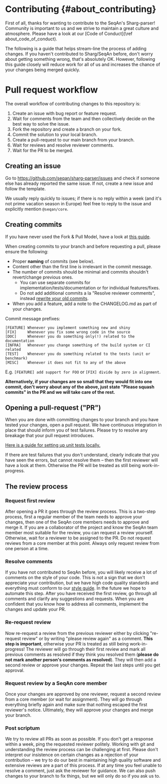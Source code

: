 # Contributing {#about_contributing}

First of all, thanks for wanting to contribute to the SeqAn's Sharg-parser! Community is important to us and we strive
to maintain a great culture and atmosphere. Please have a look at our [Code of Conduct](\ref about_code_of_conduct).

The following is a guide that helps stream-line the process of adding changes. If you haven't contributed to Sharg/SeqAn
before, don't worry about getting something wrong, that's absolutely OK. However, following this guide closely
will reduce work for all of us and increases the chance of your changes being merged quickly.

# Pull request workflow

The overall workflow of contributing changes to this repository is:

  1. Create an issue with bug report or feature request.
  2. Wait for comments from the team and then collectively decide on the best way to solve the issue.
  3. Fork the repository and create a branch on your fork.
  4. Commit the solution to your local branch.
  5. Create a pull-request to our main branch from your branch.
  6. Wait for reviews and resolve reviewer comments.
  7. Wait for the PR to be merged.

## Creating an issue

Go to https://github.com/seqan/sharg-parser/issues and check if someone else has already reported the same issue. If
not, create a new issue and follow the template.

We usually reply quickly to issues; if there is no reply within a week (and it's not prime vacation season in Europe)
feel free to reply to the issue and explicitly mention `@seqan/core`.

## Creating commits

If you have never used the Fork & Pull Model, have a look at [this guide](https://guides.github.com/introduction/flow/).

When creating commits to your branch and before requesting a pull, please ensure the following:

  * Proper **naming** of commits (see below).
  * Content other than the first line is irrelevant in the commit message.
  * The number of commits should be minimal and commits shouldn't revert/change previous ones.
    * You can use separate commits for implementation/tests/documentation or for individual features/fixes.
    * Do not add additional commits a la "Resolve reviewer comments", instead
      [rewrite your old commits](https://thoughtbot.com/blog/git-interactive-rebase-squash-amend-rewriting-history).
  * When you add a feature, add a note to the CHANGELOG.md as part of your changes.

Commit message prefixes:
```
[FEATURE] Whenever you implement something new and shiny
[FIX]     Whenever you fix some wrong code in the source
[DOC]     Whenever you do something only(!) related to the documentation
[INFRA]   Whenever you change something of the build system or CI related
[TEST]    Whenever you do something related to the tests (unit or benchmark)
[MISC]    Whenever it does not fit to any of the above
```

E.g. `[FEATURE] add support for FOO` or `[FIX] divide by zero in alignment`.

**Alternatively, if your changes are so small that they would fit into one commit, don't worry about any of the above,
just state "Please squash commits" in the PR and we will take care of the rest.**

## Opening a pull-request ("PR")

When you are done with committing changes to your branch and you have tested your changes, open a pull request.
We have continuous integration in place that should inform you of test failures. Please try to resolve any
breakage that your pull request introduces.

[Here is a guide for setting up unit tests locally.](https://docs.seqan.de/seqan/3-master-user/setup_tests.html)

If there are test failures that you don't understand, clearly indicate that you have seen the errors, but cannot resolve
them – then the first reviewer will have a look at them. Otherwise the PR will be treated as still being
work-in-progress.

## The review process

### Request first review

After opening a PR it goes through the review process. This is a two-step process, first a regular member of the team
needs to approve your changes, then one of the SeqAn core members needs to approve and merge it. If you
are a collaborator of the project and know the SeqAn team member most suitable for the review, you can request a review
yourself. Otherwise, wait for a reviewer to be assigned to the PR. Do not request reviews from a core member at this
point. Always only request review from one person at a time.

### Resolve comments

If you have not contributed to SeqAn before, you will likely receive a lot of comments on the style of your code. This
is not a sign that we don't appreciate your contribution, but we have high code quality standards and everything
must conform to our [style guide](https://github.com/seqan/seqan3/wiki#library-coding-guide). In the future we hope
to automate this step.
After you have received the first review, go through all comments and clarify any suggestions and requests. When
you are confident that you know how to address all comments, implement the changes and update your PR.

### Re-request review

Now re-request a review from the previous reviewer either by clicking "re-request review" or by writing "please review
again" as a comment. **This step is important**, otherwise your PR is treated as still being work-in-progress! The
reviewer will go through their first review and mark all previous comments as resolved if they think you resolved them
(**please do not mark another person's comments as resolved**). They will then add a second review or approve your
changes. Repeat the last steps until you get approval.

### Request review by a SeqAn core member

Once your changes are approved by one reviewer, request a second review from a core member (or wait for assignment).
They will go through everything briefly again and make sure that nothing escaped the first reviewer's notice.
Ultimately, they will approve your changes and merge your branch.

### Post scriptum

We try to review all PRs as soon as possible. If you don't get a response within a week, ping the requested reviewer
politely. Working with git and understanding the review process can be challenging at first. Please don't interpret our
insistence on certain changes as a rejection of your contribution – we try to do our best in maintaining high quality
software and extensive reviews are a part of this process. If at any time you feel unable to resolve a comment, just
ask the reviewer for guidance. We can also push changes to your branch to fix things, but we will only do so if you
ask us to.
